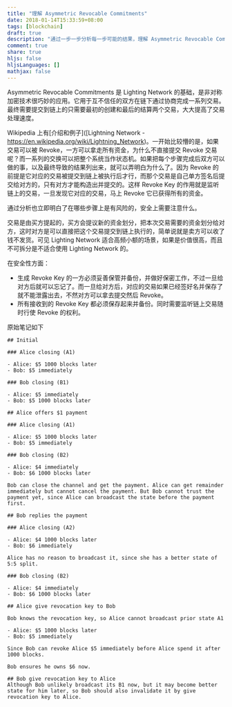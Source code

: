 ```yaml
---
title: "理解 Asymmetric Revocable Commitments"
date: 2018-01-14T15:33:59+08:00
tags: [blockchain]
draft: true
description: "通过一步一步分析每一步可能的结果，理解 Asymmetric Revocable Commitments 工作原理"
comment: true
share: true
hljs: false
hljsLanguages: []
mathjax: false
---
```


Asymmetric Revocable Commitments 是 Lighting Network 的基础，是非对称加密技术很巧妙的应用。它用于互不信任的双方在链下通过协商完成一系列交易。最终需要提交到链上的只需要最初的创建和最后的结算两个交易，大大提高了交易处理速度。

<!--more-->

Wikipedia 上有[介绍和例子]([Lightning Network - https://en.wikipedia.org/wiki/Lightning_Network)。一开始比较懵的是，如果交易可以被 Revoke，一方可以拿走所有资金，为什么不直接提交 Revoke 交易呢？而一系列的交换可以把整个系统当作状态机。如果把每个步骤完成后双方可以做的事，以及最终导致的结果列出来，就可以弄明白为什么了。因为 Revoke 的前提是它对应的交易被提交到链上被执行后才行，而那个交易是自己单方签名后提交给对方的，只有对方才能构造出并提交的。这样 Revoke Key 的作用就是监听链上的交易，一旦发现它对应的交易，马上 Revoke 它已获得所有的资金。

通过分析也立即明白了在哪些步骤上是有风险的，安全上需要注意什么。

交易是由买方提起的，买方会提议新的资金划分，把本次交易需要的资金划分给对方，这时对方是可以直接把这个交易提交到链上执行的，简单说就是卖方可以收了钱不发货。可见 Lighting Network 适合高频小额的场景，如果是价值很高，而且不可拆分是不适合使用 Lighting Network 的。

在安全性方面：

- 生成 Revoke Key 的一方必须妥善保管并备份，并做好保密工作，不过一旦给对方后就可以忘记了。而一旦给对方后，对应的交易如果已经签好名并保存了就不能泄露出去，不然对方可以拿去提交然后 Revoke。
- 所有接收到的 Revoke Key 都必须保存起来并备份。同时需要监听链上交易随时行使 Revoke 的权利。


原始笔记如下

```
## Initial

### Alice closing (A1)

- Alice: $5 1000 blocks later
- Bob: $5 immediately

### Bob closing (B1)

- Alice: $5 immediately
- Bob: $5 1000 blocks later

## Alice offers $1 payment

### Alice closing (A1)

- Alice: $5 1000 blocks later
- Bob: $5 immediately

### Bob closing (B2)

- Alice: $4 immediately
- Bob: $6 1000 blocks later

Bob can close the channel and get the payment. Alice can get remainder immediately but cannot cancel the payment. But Bob cannot trust the payment yet, since Alice can broadcast the state before the payment first.

## Bob replies the payment

### Alice closing (A2)

- Alice: $4 1000 blocks later
- Bob: $6 immediately

Alice has no reason to broadcast it, since she has a better state of 5:5 split.

### Bob closing (B2)

- Alice: $4 immediately
- Bob: $6 1000 blocks later

## Alice give revocation key to Bob

Bob knows the revocation key, so Alice cannot broadcast prior state A1

- Alice: $5 1000 blocks later
- Bob: $5 immediately

Since Bob can revoke Alice $5 immediately before Alice spend it after 1000 blocks.

Bob ensures he owns $6 now.

## Bob give revocation key to Alice
Although Bob unlikely broadcast its B1 now, but it may become better state for him later, so Bob should also invalidate it by give revocation key to Alice.
```
